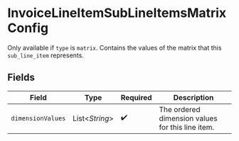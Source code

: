 # InvoiceLineItemSubLineItemsMatrixConfig

Only available if `type` is `matrix`. Contains the values of the matrix that this `sub_line_item` represents.


## Fields

| Field                                            | Type                                             | Required                                         | Description                                      |
| ------------------------------------------------ | ------------------------------------------------ | ------------------------------------------------ | ------------------------------------------------ |
| `dimensionValues`                                | List<*String*>                                   | :heavy_check_mark:                               | The ordered dimension values for this line item. |